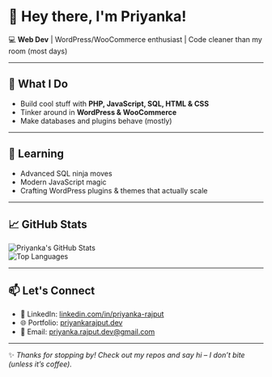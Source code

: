# 👋 Hey there, I'm Priyanka!

💻 **Web Dev** | WordPress/WooCommerce enthusiast | Code cleaner than my room (most days)  

---

## 🔧 What I Do
- Build cool stuff with **PHP, JavaScript, SQL, HTML & CSS**  
- Tinker around in **WordPress & WooCommerce**  
- Make databases and plugins behave (mostly)  

---

## 🌱 Learning
- Advanced SQL ninja moves  
- Modern JavaScript magic  
- Crafting WordPress plugins & themes that actually scale  

---

## 📈 GitHub Stats
![Priyanka's GitHub Stats](https://github-readme-stats.vercel.app/api?username=PriyankaRajput07&show_icons=true&theme=radical)  
![Top Languages](https://github-readme-stats.vercel.app/api/top-langs/?username=PriyankaRajput07&layout=compact&theme=radical)  

---

## 📫 Let's Connect
- 💼 LinkedIn: [linkedin.com/in/priyanka-rajput](#)  
- 🌐 Portfolio: [priyankarajput.dev](#)  
- 📧 Email: [priyanka.rajput.dev@gmail.com](mailto:priyanka.rajput.dev@gmail.com)  

---

✨ _Thanks for stopping by! Check out my repos and say hi – I don’t bite (unless it’s coffee)._  
